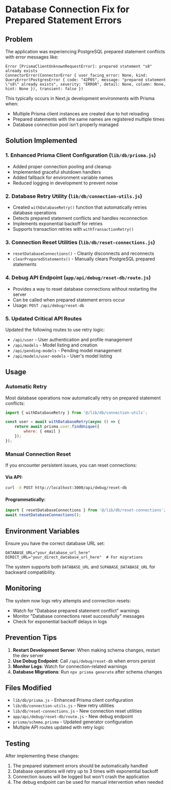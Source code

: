 # Database Connection Fix for Prepared Statement Errors

## Problem
The application was experiencing PostgreSQL prepared statement conflicts with error messages like:
```
Error [PrismaClientUnknownRequestError]: prepared statement "s8" already exists
ConnectorError(ConnectorError { user_facing_error: None, kind: QueryError(PostgresError { code: "42P05", message: "prepared statement \"s8\" already exists", severity: "ERROR", detail: None, column: None, hint: None }), transient: false })
```

This typically occurs in Next.js development environments with Prisma when:
- Multiple Prisma client instances are created due to hot reloading
- Prepared statements with the same names are registered multiple times
- Database connection pool isn't properly managed

## Solution Implemented

### 1. Enhanced Prisma Client Configuration (`lib/db/prisma.js`)
- Added proper connection pooling and cleanup
- Implemented graceful shutdown handlers
- Added fallback for environment variable names
- Reduced logging in development to prevent noise

### 2. Database Retry Utility (`lib/db/connection-utils.js`)
- Created `withDatabaseRetry()` function that automatically retries database operations
- Detects prepared statement conflicts and handles reconnection
- Implements exponential backoff for retries
- Supports transaction retries with `withTransactionRetry()`

### 3. Connection Reset Utilities (`lib/db/reset-connections.js`)
- `resetDatabaseConnections()` - Cleanly disconnects and reconnects
- `clearPreparedStatements()` - Manually clears PostgreSQL prepared statements

### 4. Debug API Endpoint (`app/api/debug/reset-db/route.js`)
- Provides a way to reset database connections without restarting the server
- Can be called when prepared statement errors occur
- Usage: `POST /api/debug/reset-db`

### 5. Updated Critical API Routes
Updated the following routes to use retry logic:
- `/api/user` - User authentication and profile management
- `/api/models` - Model listing and creation
- `/api/pending-models` - Pending model management
- `/api/models/user-models` - User's model listing

## Usage

### Automatic Retry
Most database operations now automatically retry on prepared statement conflicts:
```javascript
import { withDatabaseRetry } from '@/lib/db/connection-utils';

const user = await withDatabaseRetry(async () => {
    return await prisma.user.findUnique({
        where: { email }
    });
});
```

### Manual Connection Reset
If you encounter persistent issues, you can reset connections:

#### Via API:
```bash
curl -X POST http://localhost:3000/api/debug/reset-db
```

#### Programmatically:
```javascript
import { resetDatabaseConnections } from '@/lib/db/reset-connections';
await resetDatabaseConnections();
```

## Environment Variables
Ensure you have the correct database URL set:
```env
DATABASE_URL="your_database_url_here"
DIRECT_URL="your_direct_database_url_here"  # For migrations
```

The system supports both `DATABASE_URL` and `SUPABASE_DATABASE_URL` for backward compatibility.

## Monitoring
The system now logs retry attempts and connection resets:
- Watch for "Database prepared statement conflict" warnings
- Monitor "Database connections reset successfully" messages
- Check for exponential backoff delays in logs

## Prevention Tips
1. **Restart Development Server**: When making schema changes, restart the dev server
2. **Use Debug Endpoint**: Call `/api/debug/reset-db` when errors persist
3. **Monitor Logs**: Watch for connection-related warnings
4. **Database Migrations**: Run `npx prisma generate` after schema changes

## Files Modified
- `lib/db/prisma.js` - Enhanced Prisma client configuration
- `lib/db/connection-utils.js` - New retry utilities
- `lib/db/reset-connections.js` - New connection reset utilities
- `app/api/debug/reset-db/route.js` - New debug endpoint
- `prisma/schema.prisma` - Updated generator configuration
- Multiple API routes updated with retry logic

## Testing
After implementing these changes:
1. The prepared statement errors should be automatically handled
2. Database operations will retry up to 3 times with exponential backoff
3. Connection issues will be logged but won't crash the application
4. The debug endpoint can be used for manual intervention when needed